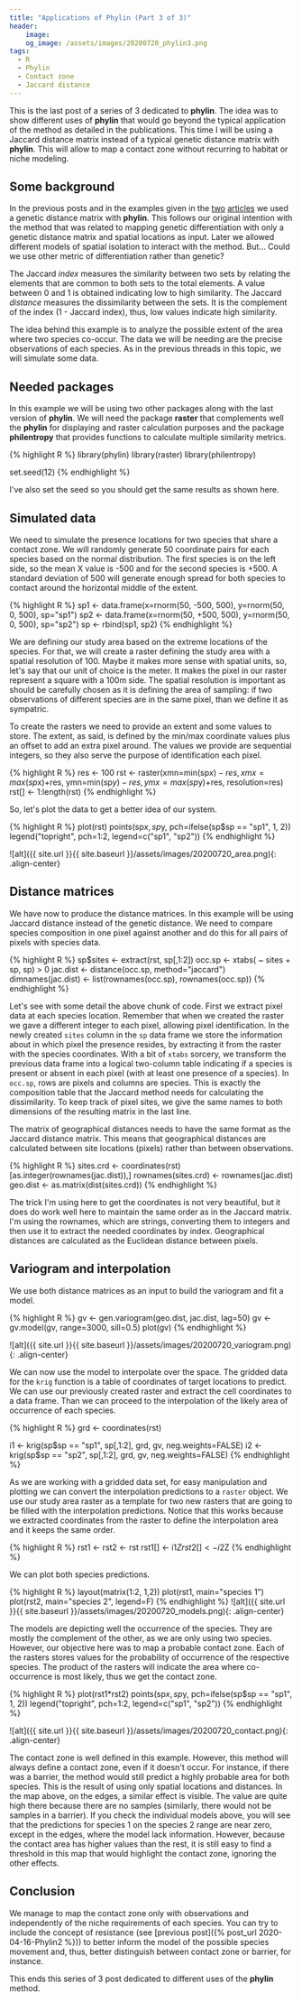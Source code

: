 ```yaml
---
title: "Applications of Phylin (Part 3 of 3)"
header:
    image:
    og_image: /assets/images/20200720_phylin3.png
tags:
  - R
  - Phylin
  - Contact zone
  - Jaccard distance
---
```


This is the last post of a series of 3 dedicated to **phylin**. The idea was to show different uses of **phylin** that would go beyond the typical application of the method as detailed in the publications. This time I will be using a Jaccard distance matrix instead of a typical genetic distance matrix with **phylin**. This will allow to map a contact zone without recurring to habitat or niche modeling.

## Some background

In the previous posts and in the examples given in the [two](https://onlinelibrary.wiley.com/doi/abs/10.1111/1755-0998.12312) [articles](https://onlinelibrary.wiley.com/doi/full/10.1111/1755-0998.13010) we used a genetic distance matrix with **phylin**. This follows our original intention with the method that was related to mapping genetic differentiation with only a genetic distance matrix and spatial locations as input. Later we allowed different models of spatial isolation to interact with the method. But... Could we use other metric of differentiation rather than genetic?

The Jaccard *index* measures the similarity between two sets by relating the elements that are common to both sets to the total elements. A value between 0 and 1 is obtained indicating low to high similarity. The Jaccard *distance* measures the dissimilarity between the sets. It is the complement of the index (1 - Jaccard index), thus, low values indicate high similarity.

The idea behind this example is to analyze the possible extent of the area where two species co-occur. The data we will be needing are the precise observations of each species. As in the previous threads in this topic, we will simulate some data.


## Needed packages

In this example we will be using two other packages along with the last version of **phylin**. We will need the package **raster** that complements well the **phylin** for displaying and raster calculation purposes and the package **philentropy** that provides functions to calculate multiple similarity metrics.

{% highlight R %}
library(phylin)
library(raster)
library(philentropy)

set.seed(12)
{% endhighlight %}

I've also set the seed so you should get the same results as shown here.


## Simulated data

We need to simulate the presence locations for two species that share a contact zone. We will randomly generate 50 coordinate pairs for each species based on the normal distribution. The first species is on the left side, so the mean X value is -500 and for the second species is +500. A standard deviation of 500 will generate enough spread for both species to contact around the horizontal middle of the extent.

{% highlight R %}
sp1 <- data.frame(x=rnorm(50, -500, 500),
                  y=rnorm(50, 0, 500),
                  sp="sp1")
sp2 <- data.frame(x=rnorm(50, +500, 500),
                  y=rnorm(50, 0, 500),
                  sp="sp2")
sp <- rbind(sp1, sp2)
{% endhighlight %}


We are defining our study area based on the extreme locations of the species. For that, we will create a raster defining the study area with a spatial resolution of 100. Maybe it makes more sense with spatial units, so, let's say that our unit of choice is the meter. It makes the pixel in our raster represent a square with a 100m side. The spatial resolution is important as should be carefully chosen as it is defining the area of sampling: if two observations of different species are in the same pixel, than we define it as sympatric.

To create the rasters we need to provide an extent and some values to store. The extent, as said, is defined by the min/max coordinate values plus an offset to add an extra pixel around. The values we provide are sequential integers, so they also serve the purpose of identification each pixel.

{% highlight R %}
res <- 100
rst <- raster(xmn=min(sp$x)-res, xmx=max(sp$x)+res,
              ymn=min(sp$y)-res, ymx=max(sp$y)+res,
              resolution=res)
rst[] <- 1:length(rst)
{% endhighlight %}


So, let's plot the data to get a better idea of our system.

{% highlight R %}
plot(rst)
points(sp$x, sp$y, pch=ifelse(sp$sp == "sp1", 1, 2))
legend("topright", pch=1:2, legend=c("sp1", "sp2"))
{% endhighlight %}

![alt]({{ site.url }}{{ site.baseurl }}/assets/images/20200720_area.png){: .align-center}


## Distance matrices

We have now to produce the distance matrices. In this example will be using Jaccard distance instead of the genetic distance. We need to compare species composition in one pixel against another and do this for all pairs of pixels with species data.

{% highlight R %}
sp$sites <- extract(rst, sp[,1:2])
occ.sp <- xtabs( ~ sites + sp, sp) > 0
jac.dist <- distance(occ.sp, method="jaccard")
dimnames(jac.dist) <- list(rownames(occ.sp), rownames(occ.sp))
{% endhighlight %}

Let's see with some detail the above chunk of code. First we extract pixel data at each species location. Remember that when we created the raster we gave a different integer to each pixel, allowing pixel identification. In the newly created `sites` column in the `sp` data frame we store the information about in which pixel the presence resides, by extracting it from the raster with the species coordinates. With a bit of `xtabs` sorcery, we transform the previous data frame into a logical two-column table indicating if a species is present or absent in each pixel (with at least one presence of a species). In `occ.sp`, rows are pixels and columns are species. This is exactly the composition table that the Jaccard method needs for calculating the dissimilarity. To keep track of pixel sites, we give the same names to both dimensions of the resulting matrix in the last line.

The matrix of geographical distances needs to have the same format as the Jaccard distance matrix. This means that geographical distances are calculated between site locations (pixels) rather than between observations.

{% highlight R %}
sites.crd <- coordinates(rst)[as.integer(rownames(jac.dist)),]
rownames(sites.crd) <- rownames(jac.dist)
geo.dist <- as.matrix(dist(sites.crd))
{% endhighlight %}

The trick I'm using here to get the coordinates is not very beautiful, but it does do work well here to maintain the same order as in the Jaccard matrix. I'm using the rownames, which are strings, converting them to integers and then use it to extract the needed coordinates by index. Geographical distances are calculated as the Euclidean distance between pixels.



## Variogram and interpolation

We use both distance matrices as an input to build the variogram and fit a model.

{% highlight R %}
gv <- gen.variogram(geo.dist, jac.dist, lag=50)
gv <- gv.model(gv, range=3000, sill=0.5)
plot(gv)
{% endhighlight %}

![alt]({{ site.url }}{{ site.baseurl }}/assets/images/20200720_variogram.png){: .align-center}

We can now use the model to interpolate over the space. The gridded data for the `krig` function is a table of coordinates of target locations to predict. We can use our previously created raster and extract the cell coordinates to a data frame. Than we can proceed to the interpolation of the likely area of occurrence of each species.

{% highlight R %}
grd <- coordinates(rst)

i1 <- krig(sp$sp == "sp1", sp[,1:2], grd, gv, neg.weights=FALSE)
i2 <- krig(sp$sp == "sp2", sp[,1:2], grd, gv, neg.weights=FALSE)
{% endhighlight %}

As we are working with a gridded data set, for easy manipulation and plotting we can convert the interpolation predictions to a `raster` object. We use our study area raster as a template for two new rasters that are going to be filled with the interpolation predictions. Notice that this works because we extracted coordinates from the raster to define the interpolation area and it keeps the same order.

{% highlight R %}
rst1 <- rst2 <- rst
rst1[] <- i1$Z
rst2[] <- i2$Z
{% endhighlight %}

We can plot both species predictions.

{% highlight R %}
layout(matrix(1:2, 1,2))
plot(rst1, main="species 1")
plot(rst2, main="species 2", legend=F)
{% endhighlight %}
![alt]({{ site.url }}{{ site.baseurl }}/assets/images/20200720_models.png){: .align-center}

The models are depicting well the occurrence of the species. They are mostly the complement of the other, as we are only using two species. However, our objective here was to map a probable contact zone. Each of the rasters stores values for the probability of occurrence of the respective species. The product of the rasters will indicate the area where co-occurrence is most likely, thus we get the contact zone.

{% highlight R %}
plot(rst1*rst2)
points(sp$x, sp$y, pch=ifelse(sp$sp == "sp1", 1, 2))
legend("topright", pch=1:2, legend=c("sp1", "sp2"))
{% endhighlight %}

![alt]({{ site.url }}{{ site.baseurl }}/assets/images/20200720_contact.png){: .align-center}

The contact zone is well defined in this example. However, this method will always define a contact zone, even if it doesn't occur. For instance, if there was a barrier, the method would still predict a highly probable area for both species. This is the result of using only spatial locations and distances. In the map above, on the edges, a similar effect is visible. The value are quite high there because there are no samples (similarly, there would not be samples in a barrier). If you check the individual models above, you will see that the predictions for species 1 on the species 2 range are near zero, except in the edges, where the model lack information. However, because the contact area has higher values than the rest, it is still easy to find a threshold in this map that would highlight the contact zone, ignoring the other effects.

## Conclusion

We manage to map the contact zone only with observations and independently of the niche requirements of each species. You can try to include the concept of resistance (see [previous post]({% post_url 2020-04-16-Phylin2 %})) to better inform the model of the possible species movement and, thus, better distinguish between contact zone or barrier, for instance.

This ends this series of 3 post dedicated to different uses of the **phylin** method.
